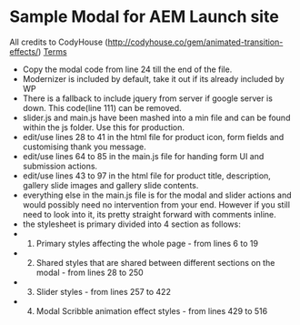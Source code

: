 Sample Modal for AEM Launch site
====================================

All credits to CodyHouse (http://codyhouse.co/gem/animated-transition-effects/)
[Terms](http://codyhouse.co/terms/)

  - Copy the modal code from line 24 till the end of the file.
  - Modernizer is included by default, take it out if its already included by WP
  - There is a fallback to include jquery from server if google server is down. This code(line 111)
  can be removed.
  - slider.js and main.js have been mashed into a min file and can be found within the js folder. Use this for
  production.
  - edit/use lines 28 to 41 in the html file for product icon, form fields and customising thank you message.
  - edit/use lines 64 to 85 in the main.js file for handing form UI and submission actions.
  - edit/use lines 43 to 97 in the html file for product title, description, gallery slide images and
  gallery slide contents.
  - everything else in the main.js file is for the modal and slider actions and would possibly need no intervention
  from your end. However if you still need to look into it, its pretty straight forward with comments inline.
  - the stylesheet is primary divided into 4 section as follows:
   - 1. Primary styles affecting the whole page - from lines 6 to 19
   - 2. Shared styles that are shared between different sections on the modal - from lines 28 to 250
   - 3. Slider styles - from lines 257 to 422
   - 4. Modal Scribble animation effect styles - from lines 429 to 516

